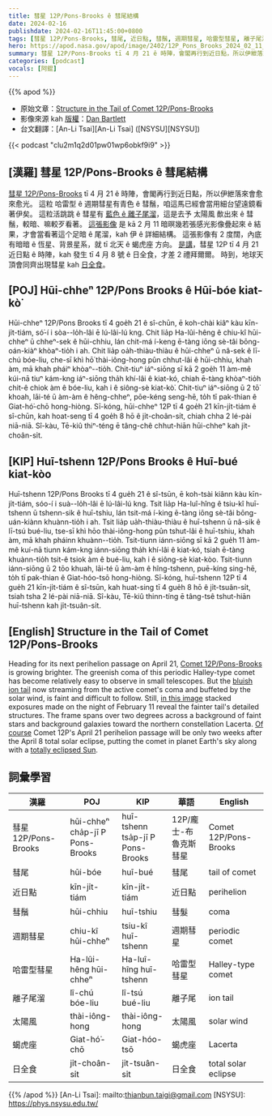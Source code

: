```yaml
---
title: 彗星 12P/Pons-Brooks ê 彗尾結構
date: 2024-02-16
publishdate: 2024-02-16T11:45:00+0800
tags: [彗星 12P/Pons-Brooks, 彗尾, 近日點, 彗鬚, 週期彗星, 哈雷型彗星, 離子尾溜, 太陽風, 蝎虎座, 日全食]
hero: https://apod.nasa.gov/apod/image/2402/12P_Pons_Brooks_2024_02_11_185335PST_JuneLake_DEBartlett800.jpg
summary: 彗星 12P/Pons-Brooks tī 4 月 21 ê 時陣，會閣再行到近日點，所以伊紲落來會愈來愈光。
categories: [podcast]
vocals: [阿錕]
---
```


{{% apod %}}

- 原始文章：[Structure in the Tail of Comet 12P/Pons-Brooks](https://apod.nasa.gov/apod/ap240216.html)
- 影像來源 kah [版權][copyright]：[Dan Bartlett](https://www.astrobin.com/users/h2ologg/)
- 台文翻譯：[An-Li Tsai][An-Li Tsai] ([NSYSU][NSYSU])

{{< podcast "clu2m1q2d01pw01wp6obkf9i9" >}}

## [漢羅] 彗星 12P/Pons-Brooks ê 彗尾結構
[彗星 12P/Pons-Brooks][Comet 12P/Pons-Brooks] tī 4 月 21 ê 時陣，會閣再行到近日點，所以伊紲落來會愈來愈光。
這粒 哈雷型 ê 週期彗星有青色 ê 彗鬚，咱這馬已經會當用細台望遠鏡看著伊矣。
這粒活跳跳 ê 彗星有 [藍色 ê 離子尾溜][bluish ion tail]，這是去予 太陽風 歕出來 ê 彗鬚，較暗、嘛較歹看著。
[這張影像][in this image] 是 kā 2 月 11 暗暝幾若張感光影像疊起來 ê 結果，才會當看著這个足暗 ê 尾溜，kah 伊 ê 詳細結構。
這張影像有 2 度闊，內底有暗暗 ê 恆星、背景星系，就 tī 北天 ê 蝎虎座 方向。
[是講][Of course]，彗星 12P tī 4 月 21 近日點 ê 時陣，kah 發生 tī 4 月 8 號 ê 日全食，才差 2 禮拜爾爾。
時到，地球天頂會同齊出現彗星 kah [日全食][totally eclipsed Sun]。

## [POJ] Hūi-chheⁿ 12P/Pons Brooks ê Hūi-bóe kiat-kò͘
Hūi-chheⁿ 12P/Pons Brooks tī 4 goe̍h 21 ê sî-chūn, ē koh-chài kiâⁿ kàu kīn-ji̍t-tiám, só͘-í i sòa--lo̍h-lâi ē lú-lâi-lú kng.
Chit lia̍p Ha-lûi-hêng ê chiu-kî hūi-chheⁿ ū chheⁿ-sek ê hūi-chhiu, lán chit-má í-keng ē-tàng iōng sè-tâi bōng-oán-kiàⁿ khòaⁿ-tio̍h i ah.
Chit lia̍p oa̍h-thiàu-thiàu ê hūi-chheⁿ ū nâ-sek ê lī-chú bóe-liu, che-sī khì hō͘ thài-iông-hong pûn chhut-lâi ê hūi-chhiu, khah àm, mā khah pháiⁿ khòaⁿ--tio̍h.
Chit-tiuⁿ iáⁿ-siōng sī kā 2 goe̍h 11 àm-mê kúi-nā tiuⁿ kám-kng iáⁿ-siōng tha̍h khí-lâi ê kiat-kó, chiah ē-tàng khòaⁿ-tio̍h chit-ê chiok àm ê bóe-liu, kah i ê siông-sè kiat-kò͘.
Chit-tiuⁿ iáⁿ-siōng ū 2 tō͘ khoah, lāi-té ū àm-àm ê hêng-chheⁿ, pōe-kéng seng-hē, to̍h tī pak-thian ê Giat-hó͘-chō hong-hiòng.
Sī-kóng, hūi-chheⁿ 12P tī 4 goe̍h 21 kīn-ji̍t-tiám ê sî-chūn, kah hoat-seng tī 4 goe̍h 8 hō ê ji̍t-choân-si̍t, chiah chha 2 lé-pài niā-niā.
Sî-kàu, Tē-kiû thiⁿ-téng ē tâng-chê chhut-hiān hūi-chheⁿ kah ji̍t-choân-si̍t.

## [KIP] Huī-tshenn 12P/Pons Brooks ê Huī-bué kiat-kòo
Huī-tshenn 12P/Pons Brooks tī 4 gue̍h 21 ê sî-tsūn, ē koh-tsài kiânn kàu kīn-ji̍t-tiám, sóo-í i suà--lo̍h-lâi ē lú-lâi-lú kng.
Tsit lia̍p Ha-luî-hîng ê tsiu-kî huī-tshenn ū tshenn-sik ê huī-tshiu, lán tsit-má í-king ē-tàng iōng sè-tâi bōng-uán-kiànn khuànn-tio̍h i ah.
Tsit lia̍p ua̍h-thiàu-thiàu ê huī-tshenn ū nâ-sik ê lī-tsú bué-liu, tse-sī khì hōo thài-iông-hong pûn tshut-lâi ê huī-tshiu, khah àm, mā khah pháinn khuànn--tio̍h.
Tsit-tiunn iánn-siōng sī kā 2 gue̍h 11 àm-mê kuí-nā tiunn kám-kng iánn-siōng tha̍h khí-lâi ê kiat-kó, tsiah ē-tàng khuànn-tio̍h tsit-ê tsiok àm ê bué-liu, kah i ê siông-sè kiat-kòo.
Tsit-tiunn iánn-siōng ū 2 tōo khuah, lāi-té ū àm-àm ê hîng-tshenn, puē-kíng sing-hē, to̍h tī pak-thian ê Giat-hóo-tsō hong-hiòng.
Sī-kóng, huī-tshenn 12P tī 4 gue̍h 21 kīn-ji̍t-tiám ê sî-tsūn, kah huat-sing tī 4 gue̍h 8 hō ê ji̍t-tsuân-si̍t, tsiah tsha 2 lé-pài niā-niā.
Sî-kàu, Tē-kiû thinn-tíng ē tâng-tsê tshut-hiān huī-tshenn kah ji̍t-tsuân-si̍t.

## [English] Structure in the Tail of Comet 12P/Pons-Brooks
Heading for its next perihelion passage on April 21, [Comet 12P/Pons-Brooks][Comet 12P/Pons-Brooks] is growing brighter.
The greenish coma of this periodic Halley-type comet has become relatively easy to observe in small telescopes.
But the [bluish ion tail][bluish ion tail] now streaming from the active comet's coma and buffeted by the solar wind, is faint and difficult to follow.
Still, [in this image][in this image] stacked exposures made on the night of February 11 reveal the fainter tail's detailed structures.
The frame spans over two degrees across a background of faint stars and background galaxies toward the northern constellation Lacerta.
[Of course][Of course] Comet 12P's April 21 perihelion passage will be only two weeks after the April 8 total solar eclipse, putting the comet in planet Earth's sky along with a [totally eclipsed Sun][totally eclipsed Sun].

## 詞彙學習

|漢羅|POJ|KIP|華語|English|
|-|-|-|-|-|
|彗星 12P/Pons-Brooks|hūi-chheⁿ cha̍p-jī P Pons-Brooks|huī-tshenn tsa̍p-jī P Pons-Brooks|12P/龐士-布魯克斯彗星|Comet 12P/Pons-Brooks|
|彗尾|hūi-bóe|huī-bué|彗尾|tail of comet|
|近日點|kīn-ji̍t-tiám|kīn-ji̍t-tiám|近日點|perihelion|
|彗鬚|hūi-chhiu|huī-tshiu|彗髮|coma|
|週期彗星|chiu-kî hūi-chheⁿ|tsiu-kî huī-tshenn|週期彗星|periodic comet|
|哈雷型彗星|Ha-lûi-hêng hūi-chheⁿ|Ha-luî-hîng huī-tshenn|哈雷型彗星|Halley-type comet|
|離子尾溜|lî-chú bóe-liu|lî-tsú bué-liu|離子尾|ion tail|
|太陽風|thài-iông-hong|thài-iông-hong|太陽風|solar wind|
|蝎虎座|Giat-hó͘-chō|Giat-hóo-tsō|蝎虎座|Lacerta|
|日全食|ji̍t-choân-si̍t|ji̍t-tsuân-si̍t|日全食|total solar eclipse|

{{% /apod %}}
[An-Li Tsai]: mailto:thianbun.taigi@gmail.com
[NSYSU]: https://phys.nsysu.edu.tw/

[copyright]: https://apod.nasa.gov/apod/fap/lib/about_apod.html#srapply
[License]: https://creativecommons.org/licenses/by/3.0/

[Comet 12P/Pons-Brooks]:https://en.wikipedia.org/wiki/12P/Pons%E2%80%93Brooks
[bluish ion tail]:https://apod.nasa.gov/apod/ap230109.html
[in this image]:https://www.astrobin.com/3wdu89/B/
[Of course]:https://www.universetoday.com/165447/the-comet-vs-the-eclipse-12p-pons-brooks-heads-towards-perihelion-in-april/
[totally eclipsed Sun]:https://science.nasa.gov/eclipses/future-eclipses/eclipse-2024/where-when/
